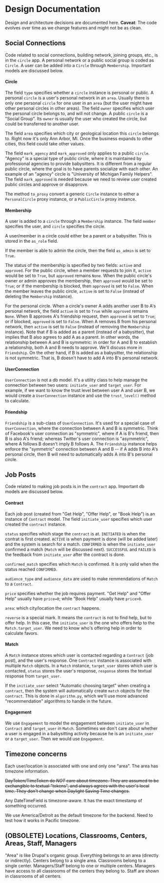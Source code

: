 Design Documentation
====================

Design and architecture decisions are documented here. __Caveat__: The code evolves over time as we change features and might not be as clean.


Social Connections
------------------

Code related to social connections, building network, joining groups, etc., is in the `circle` app. A personal network or a public social group is coded as `Circle`. A user can be added into a `Circle` through `Membership`. Important models are discussed below.

#### Circle

The field `type` specifies whether a `circle` instance is personal or public. A personal `circle` is a user's personal network in an `area`. Usually there is only one personal `circle` for one user in an `area` (but the user might have other personal circles in other areas). The field `owner` specifies which user the personal circle belongs to, and will not change. A public `circle` is a "Social Group". Its `owner` is usually the user who created the circle, but could be transferred to another user.

The field `area` specifies which city or geological location this `circle` belongs to. Right now it's only Ann Arbor, MI. Once the business expands to other cities, this field could take other values.

The field `mark_agency` and `mark_approved` only applies to a public `circle`. "Agency" is a special type of public circle, where it is maintained by professional agencies to provide babysitters. It is different from a regular public circle, where the goal is to have parents socialize with each other. An example of an "agency" circle is "University of Michigan Family Helpers". The field `mark_approved` is needed because we need to review user created public circles and approve or disapprove.

The method `to_proxy` convert a generic `Circle` instance to either a `PersonalCircle` proxy instance, or a `PublicCircle` proxy instance.

#### Membership

A user is added to a `circle` through a `Membership` instance. The field `member` specifies the user, and `circle` specifies the circle.

A user/member in a circle could either be a parent or a babysitter. This is stored in the `as_role` field.

If the member is able to admin the circle, then the field `as_admin` is set to `True`.

The status of the membership is specified by two fields: `active` and `approved`. For the public circle, when a member requests to join it, `active` would be set to `True`, but `approved` remains `None`. When the public circle's owner or admin approves the membership, then `approved` would be set to `True`; or if the membership is blocked, then `approved` is set to `False`. When the member leaves the public circle, `active` is set to `False` (instead of deleting the `Membership` instance).

For the personal circle. When a circle's owner A adds another user B to A's personal network, the field `active` is set to `True` while `approved` remains `None`. When B approves A's friendship request, then `approved` is set to `True`; or if blocked, `approved` is set to `False`. When A removes B from his personal network, then `active` is set to `False` (instead of removing the `Membership` instance). Note that if B is added as a parent (instead of a babysitter), that implies that B also agrees to add A as a parent. In other words, the relationship between A and B is symmetric: in order for A and B to establish a relationship, both A and B needs to approve. We'll discuss more in `Friendship`. On the other hand, if B is added as a babysitter, the relationship is not symmetric. That is, B doesn't have to add A into B's personal network.

#### UserConnection

`UserConnection` is not a db model. It's a utility class to help manage the connection between two users: `initiate_user` and `target_user`. For example, if we want to know the trust level between user A and user B, we would create a `UserConnection` instance and use the `trust_level()` method to calculate.

#### Friendship

`Friendship` is a sub-class of `UserConnection`. It's used for a special case of `UserConnection`, where the connection between A and B is symmetric. Think of Facebook's user connection as "symmetric", where if A is B's friend, then B is also A's friend; whereas Twitter's user connection is "asymmetric", where A follows B doesn't imply B follows A. The `Friendship` instance helps enforce the "symmetric" connection between A and B -- if A adds B into A's personal circle, then B will need to automatically adds A into B's personal circle.


Job Posts
---------

Code related to making job posts is in the `contract` app. Important db models are discussed below.


#### Contract

Each job post (created from "Get Help", "Offer Help", or "Book Help") is an instance of `Contract` model. The field `initiate_user` specifies which user created the `contract` instance.

`status` specifies which stage the `contract` is at. `INITIATED` is when the contrat is first created. `ACTIVE` is when payment is done (will be added later) and the system is search for a match. `CONFIRMED` is when the `initiate_user` confirmed a match (`Match` will be discussed next). `SUCCESSFUL` and `FAILED` is the feedback from `initiate_user` after the contract is done.

`confirmed_match` specifies which `Match` is confirmed. It is only valid when the status reached `CONFIRMED`.

`audience_type` and `audience_data` are used to make remmendations of `Match` to a `Contract`.

`price` specifies whether the job requires payment. "Get Help" and "Offer Help" usually have `price=0`; while "Book Help" usually have `price>0`.

`area`: which city/location the `contract` happens.

`reverse` is a special mark. It means the `contract` is not to find help, but to offer help. In this case, the `initiate_user` is the one who offers help to the `Match.target_user`. We need to know who's offering help in order to calculate favors.


#### Match

A `Match` instance stores which user is contacted regarding a `Contract` (job post), and the user's response. One `Contract` instance is associated with multiple `Match` objects. In a `Match` instance, `target_user` stores which user is contacted, `status` stores the user's response, `response` stores the textual response from `target_user`.

If the `initiate_user` select "Automatic choosing target" when creating a `contract`, then the system will automatically create `match` objects for the `contract`. This is done in `algorithm.py`, which we'll use more advanced "recommendation" algorithms to handle in the future.


#### Engagement

We use `Engagement` to model the engagement between `initiate_user` in `Contract` and `target_user` in `Match`. Sometimes we don't care about whether a user is engaged in a babysitting activity because he is an `initiate_user` or a `target_user`. Then we would use `Engagement`.


Timezone concerns
-----------------

Each user/location is associated with one and only one "area". The area has timezone information.

~~DayToken/TimeToken do *NOT* care about timezone. They are assumed to be exchangible to textual "tokens", and always agrees with the user's local time. They don't change when Daylight Saving Time changes.~~

Any DateTimeField is timezone-aware. It has the exact timestamp of something occurred.

We use America/Detroit as the default timezone for the backend. Need to test how it works in Pacific timezone.


(OBSOLETE) Locations, Classrooms, Centers, Areas, Staff, Managers
-----------------------------------------------------------------

"Area" is like Drupal's organic group. Everything belongs to an area (directly or indirectly).
Centers belong to a single area.
Classrooms belong to a single center.
Managers/Staff belong to one or multiple centers.
Managers have access to all classrooms of the centers they belong to.
Staff are shown in classrooms of all centers.
